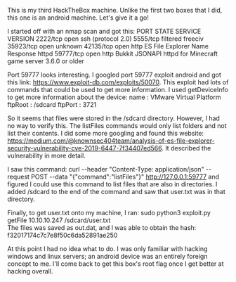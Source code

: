 This is my third HackTheBox machine. Unlike the first two boxes that I did, this one is an android machine. Let's give it a go!

I started off with an nmap scan and got this:
PORT      STATE    SERVICE VERSION
2222/tcp  open     ssh     (protocol 2.0)
5555/tcp  filtered freeciv
35923/tcp open     unknown
42135/tcp open     http    ES File Explorer Name Response httpd
59777/tcp open     http    Bukkit JSONAPI httpd for Minecraft game server 3.6.0 or older

Port 59777 looks interesting. I googled port 59777 exploit android and got this link: https://www.exploit-db.com/exploits/50070.
This exploit had lots of commands that could be used to get more information. I used getDeviceInfo to get more information about the device:
name : VMware Virtual Platform
ftpRoot : /sdcard
ftpPort : 3721

So it seems that files were stored in the /sdcard directory. However, I had no way to verify this. The listFiles commands would only list folders and not list their contents. I did some more googling and found this website: https://medium.com/@knownsec404team/analysis-of-es-file-explorer-security-vulnerability-cve-2019-6447-7f34407ed566. It described the vulnerability in more detail.

I saw this command:
curl --header "Content-Type: application/json" --request POST --data "{\"command\":\"listFiles\"}" http://127.0.0.1:59777
and figured I could use this command to list files that are also in directories. I added /sdcard to the end of the command and saw that user.txt was in that directory.

Finally, to get user.txt onto my machine, I ran:
sudo python3 exploit.py getFile 10.10.10.247 /sdcard/user.txt  
The files was saved as out.dat, and I was able to obtain the hash: f32017174c7c7e8f50c6da52891ae250

At this point I had no idea what to do. I was only familiar with hacking windows and linux servers; an android device was an entirely foreign concept to me. I'll come back to get this box's root flag once I get better at hacking overall.
